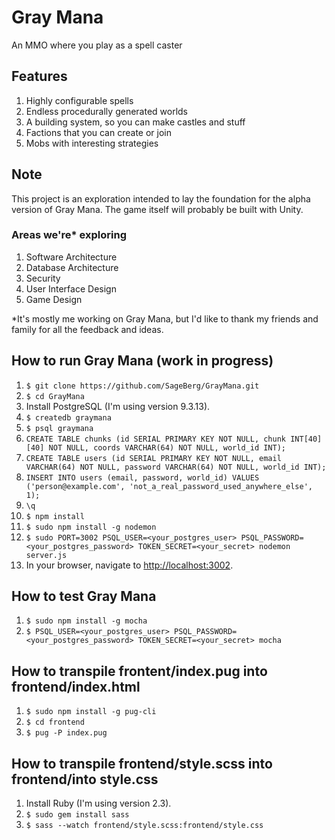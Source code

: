 # Gray Mana
An MMO where you play as a spell caster

## Features
1. Highly configurable spells
2. Endless procedurally generated worlds
3. A building system, so you can make castles and stuff
4. Factions that you can create or join
5. Mobs with interesting strategies

## Note
This project is an exploration intended to lay the foundation for the alpha version of Gray Mana.
The game itself will probably be built with Unity.

### Areas we're* exploring
1. Software Architecture
2. Database Architecture
3. Security
4. User Interface Design
5. Game Design

\*It's mostly me working on Gray Mana, but I'd like to thank my friends and family for all the feedback and ideas.

## How to run Gray Mana (work in progress)
1. `$ git clone https://github.com/SageBerg/GrayMana.git`
2. `$ cd GrayMana`
3. Install PostgreSQL (I'm using version 9.3.13).
4. `$ createdb graymana`
5. `$ psql graymana`
6. `CREATE TABLE chunks (id SERIAL PRIMARY KEY NOT NULL, chunk INT[40][40] NOT NULL, coords VARCHAR(64) NOT NULL, world_id INT);`
7. `CREATE TABLE users (id SERIAL PRIMARY KEY NOT NULL, email VARCHAR(64) NOT NULL, password VARCHAR(64) NOT NULL, world_id INT);`
8. `INSERT INTO users (email, password, world_id) VALUES ('person@example.com', 'not_a_real_password_used_anywhere_else', 1);`
9. `\q`
10. `$ npm install`
11. `$ sudo npm install -g nodemon`
12. `$ sudo PORT=3002 PSQL_USER=<your_postgres_user> PSQL_PASSWORD=<your_postgres_password> TOKEN_SECRET=<your_secret> nodemon server.js`
13. In your browser, navigate to [http://localhost:3002](http://localhost:3002).

## How to test Gray Mana
1. `$ sudo npm install -g mocha`
2. `$ PSQL_USER=<your_postgres_user> PSQL_PASSWORD=<your_postgres_password> TOKEN_SECRET=<your_secret> mocha`

## How to transpile frontent/index.pug into frontend/index.html
1. `$ sudo npm install -g pug-cli`
2. `$ cd frontend`
2. `$ pug -P index.pug`

## How to transpile frontend/style.scss into frontend/into style.css
1. Install Ruby (I'm using version 2.3).
2. `$ sudo gem install sass`
3. `$ sass --watch frontend/style.scss:frontend/style.css`
